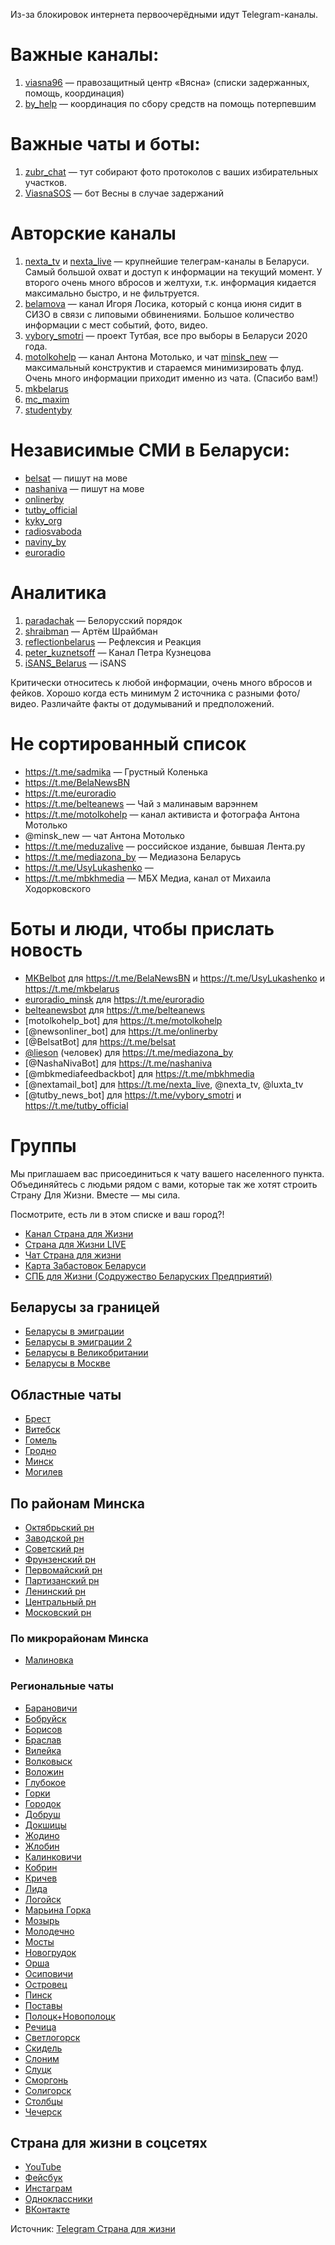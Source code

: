 Из-за блокировок интернета первоочерёдными идут Telegram-каналы.

# Важные каналы:

1. [viasna96](https://t.me/viasna96) — правозащитный центр «Вясна» (списки задержанных, помощь, координация)
2. [by_help](https://t.me/by_help) — координация по сбору средств на помощь потерпевшим

# Важные чаты и боты:

1. [zubr_chat](https://t.me/zubr_chat) — тут собирают фото протоколов с ваших избирательных участков.
2. [ViasnaSOS](https://t.me/ViasnaSOS) — бот Весны в случае задержаний


# Авторские каналы

1. [nexta_tv](https://t.me/nexta_tv) и [nexta_live](https://t.me/nexta_live) — крупнейшие телеграм-каналы в Беларуси. Самый большой охват и доступ к информации на текущий момент. У второго очень много вбросов и желтухи, т.к. информация кидается максимально быстро, и не фильтруется.
2. [belamova](https://t.me/belamova) — канал Игоря Лосика, который с конца июня сидит в СИЗО в связи с липовыми обвинениями. Большое количество информации с мест событий, фото, видео.
3. [vybory_smotri](https://t.me/vybory_smotry) — проект Тутбая, все про выборы в Беларуси 2020 года.
4. [motolkohelp](https://t.me/motolkohelp) — канал Антона Мотолько, и чат [minsk_new](https://t.me/minsk_new) — максимальный конструктив и стараемся минимизировать флуд. Очень много информации приходит именно из чата. (Спасибо вам!)
5. [mkbelarus](https://t.me/mkbelarus)
6. [mc_maxim](https://t.me/mc_maxim)
7. [studentyby](https://t.me/studentyby)


# Независимые СМИ в Беларуси: 

- [belsat](https://t.me/belsat) — пишут на мове
- [nashaniva](https://t.me/nashaniva) — пишут на мове
- [onlinerby](https://t.me/onlinerby) 
- [tutby_official](https://t.me/tutby_official) 
- [kyky_org ](https://t.me/kyky_org)
- [radiosvaboda](https://t.me/radiosvaboda) 
- [naviny_by](https://t.me/naviny_by) 
- [euroradio](https://t.me/euroradio) 


# Аналитика

1. [paradachak](https://t.me/paradachak) — Белорусский порядок
2. [shraibman](https://t.me/shraibman) — Артём Шрайбман
3. [reflectionbelarus](https://t.me/reflectionbelarus) — Рефлексия и Реакция
4. [peter_kuznetsoff](https://t.me/peter_kuznetsoff) — Канал Петра Кузнецова
5. [iSANS_Belarus](https://t.me/iSANS_Belarus) — iSANS

Критически относитесь к любой информации, очень много вбросов и фейков. Хорошо когда есть минимум 2 источника с разными фото/видео. Различайте факты от додумываний и предположений.


# Не сортированный список

- https://t.me/sadmika — Грустный Коленька
- https://t.me/BelaNewsBN
- https://t.me/euroradio
- https://t.me/belteanews — Чай з малинавым варэннем
- https://t.me/motolkohelp — канал активиста и фотографа Антона Мотолько
- @minsk_new — чат Антона Мотолько
- https://t.me/meduzalive — российское издание, бывшая Лента.ру
- https://t.me/mediazona_by — Медиазона Беларусь
- https://t.me/UsyLukashenko — 
- https://t.me/mbkhmedia — МБХ Медиа, канал от Михаила Ходорковского


# Боты и люди, чтобы прислать новость

- [MKBelbot]() для https://t.me/BelaNewsBN и https://t.me/UsyLukashenko и https://t.me/mkbelarus
- [euroradio_minsk]() для https://t.me/euroradio
- [belteanewsbot]() для https://t.me/belteanews
- [motolkohelp_bot] для https://t.me/motolkohelp
- [@newsonliner_bot] для https://t.me/onlinerby
- [@BelsatBot] для https://t.me/belsat
- [@lieson]() (человек) для https://t.me/mediazona_by
- [@NashaNivaBot] для https://t.me/nashaniva
- [@mbkmediafeedbackbot] для https://t.me/mbkhmedia
- [@nextamail_bot] для https://t.me/nexta_live, @nexta_tv, @luxta_tv
- [@tutby_news_bot] для https://t.me/vybory_smotri и https://t.me/tutby_official


# Группы

Мы приглашаем вас присоединиться к чату вашего населенного пункта. Объединяйтесь с людьми рядом с вами, которые так же хотят строить Страну Для Жизни. Вместе — мы сила.

Посмотрите, есть ли в этом списке и ваш город?!

- [Канал Страна для Жизни](https://t.me/strana_official)
- [Страна для Жизни LIVE](https://t.me/strana888_live)
- [Чат Страна для жизни](https://t.me/strana_chat)
- [Карта Забастовок Беларуси](https://belzabastovka.org/)
- [СПБ для Жизни (Содружество Беларуских Предприятий)](https://t.me/sbpred)

## Беларусы за границей

- [Беларусы в эмиграции](https://t.me/bel_emigracia)
- [Беларусы в эмиграции 2](https://t.me/strana_imigration_infochannel)
- [Беларусы в Великобритании](https://t.me/blrgb)
- [Беларусы в Москве](https://t.me/belarusvmoskve)

## Областные чаты

- [Брест](https://t.me/Brest_strana)
- [Витебск](https://t.me/Vitebsk_strana)
- [Гомель](https://t.me/Gomel_strana)
- [Гродно](https://t.me/Grodno_strana)
- [Минск](https://t.me/Minsk_strana)
- [Могилев](https://t.me/Mogilev_strana888)

## По районам Минска 

- [Октябрьский рн](https://t.me/SDZOktMinsk)
- [Заводской рн](https://t.me/minsk_zavod)
- [Советский рн](https://t.me/sdg_sov_minsk)
- [Фрунзенский рн](https://t.me/frunzenskiy)
- [Первомайский рн](https://t.me/joinchat/Gl7TiUdl7qlsspDlBB0V5w)
- [Партизанский рн](https://t.me/partizan_sdz)
- [Ленинский рн](https://t.me/leninskiysdzh)
- [Центральный рн](https://t.me/Minsk_central)
- [Московский рн](https://t.me/SDG_mosk_minsk)

### По микрорайонам Минска

- [Малиновка](https://t.me/malinovka_zaperemeni)

### Региональные чаты 

- [Барановичи](https://t.me/Baranovichi_Strana)
- [Бобруйск](https://t.me/bobrujskstrana)
- [Борисов](https://t.me/Borisov_strana)
- [Браслав](https://t.me/Braslavforlife)
- [Вилейка](https://t.me/vileika3)
- [Волковыск](https://t.me/volkovyskchat)
- [Воложин](https://t.me/vologin_strana)
- [Глубокое](https://t.me/glubokoeforlife)
- [Горки](https://t.me/Gorkidliajizni)
- [Городок](https://t.me/Gorodok_strana)
- [Добруш](https://t.me/dobrushperemen)
- [Докшицы](https://t.me/dokshitsy)
- [Жодино](https://t.me/Zhodino_strana)
- [Жлобин](https://t.me/zhlobin_chat1)
- [Калинковичи](https://t.me/KalinkovichiDlyaZhizni)
- [Кобрин](https://t.me/kobrinzizni)
- [Кричев](https://t.me/Krichev_strana_chat)
- [Лида](https://t.me/Lida_strana_chat)
- [Логойск](https://t.me/joinchat/JtQDAEcwU0IL4igCe9ogdw)
- [Марьина Горка](https://t.me/MarynaGorkachat)
- [Мозырь](https://t.me/mozyr_for_life)
- [Молодечно](https://t.me/molodechno_strana)
- [Мосты](https://t.me/mosty_strana_chat)
- [Новогрудок](https://t.me/Novogrudok_chat)
- [Орша](https://t.me/orsha_strana_live) 
- [Осиповичи](https://t.me/Osipovichi_chat)
- [Островец](https://t.me/ostrovec_strana_chat)
- [Пинск](https://t.me/pinskstrana)
- [Поставы](https://t.me/Postavschchina_SDG)
- [Полоцк+Новополоцк](https://t.me/HPolotsk_strana)
- [Речица](https://t.me/rechitsa12stop)
- [Светлогорск](https://t.me/Svetlogorskchat)
- [Скидель](https://t.me/skidelj)
- [Слоним](https://t.me/slonim_strana)
- [Слуцк](https://t.me/strana_slutsk)
- [Сморгонь](https://t.me/smorgon_strana_chat)
- [Солигорск](https://t.me/soligorsk_gorod)
- [Столбцы](https://t.me/stolbts97pro)
- [Чечерск](https://t.me/checherskthizni)

## Страна для жизни в соцсетях

- [YouTube](https://www.youtube.com/channel/UCFPC7r3tWWXWzUIROLx46mg)
- [Фейсбук](https://www.facebook.com/strana888/)
- [Инстаграм](https://www.instagram.com/stranadlyazhizni)
- [Одноклассники](https://ok.ru/strana888)
- [ВКонтакте](https://vk.com/strana888)

Источник: [Telegram Страна для жизни](https://t.me/strana_official/2315)
